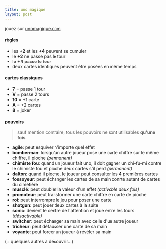 ```yaml
---
title: uno magique
layout: post
---
```


jouez sur [unomagique.com](unomagique.com)

#### règles

- les **+2** et les **+4** peuvent se cumuler
- le **+2** ne passe pas le tour
- le **+4** passe le tour
- deux cartes identiques peuvent être posées en même temps

#### cartes classiques

- **7** = passe 1 tour
- **V** = passe 2 tours
- **10** = +1 carte
- **A** = +2 cartes
- **8** = joker

#### pouvoirs

> sauf mention contraire, tous les pouvoirs ne sont utilisables **qu'une fois**

- **agile**: peut esquiver n'importe quel effet 
- **bomberman**: lorsqu'un autre joueur pose une carte chiffre sur le même chiffre, il pioche *(permanent)*
- **chimiste fou**: quand un joueur fait uno, il doit gagner un chi-fu-mi contre le chimiste fou et pioche deux cartes s'il perd *(permanent)*
- **dalton**: quand il pioche, le joueur peut consulter les 4 premières cartes
- **fossoyeur**: peut échanger les cartes de sa main conrte autant de cartes du cimetière
- **musclé**: peut doubler la valeur d'un effet *(activable deux fois)*
- **promoteur**: peut transformer une carte chiffre en carte de pioche
- **roi**: peut interrompre le jeu pour poser une carte
- **shotgun**: peut jouer deux cartes à la suite
- **sonic**: devient le centre de l'attention et joue entre les tours *(désactivable)*
- **switcher**: peut échanger sa main avec celle d'un autre joueur
- **tricheur**: peut défausser une carte de sa main
- **voyante**: peut forcer un joueur à révéler sa main

(+ quelques autres à découvrir...)
